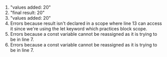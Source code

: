 1. "values added: 20"
2. "final result: 20"
3. "values added: 20"
4. Errors because result isn't declared in a scope where line 13 can access it since we're using the let keyword which practices block scope.
5. Errors because a const variable cannot be reassigned as it is trying to be in line 7.
6. Errors because a const variable cannot be reassigned as it is trying to be in line 7.